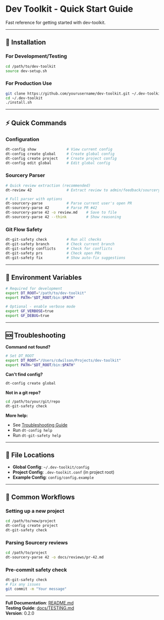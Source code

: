 # Dev Toolkit - Quick Start Guide

Fast reference for getting started with dev-toolkit.

---

## 🚀 Installation

### For Development/Testing
```bash
cd /path/to/dev-toolkit
source dev-setup.sh
```

### For Production Use
```bash
git clone https://github.com/yourusername/dev-toolkit.git ~/.dev-toolkit
cd ~/.dev-toolkit
./install.sh
```

---

## ⚡ Quick Commands

### Configuration
```bash
dt-config show              # View current config
dt-config create global     # Create global config
dt-config create project    # Create project config
dt-config edit global       # Edit global config
```

### Sourcery Parser
```bash
# Quick review extraction (recommended)
dt-review 42                # Extract review to admin/feedback/sourcery/pr42.md

# Full parser with options
dt-sourcery-parse           # Parse current user's open PR
dt-sourcery-parse 42        # Parse PR #42
dt-sourcery-parse 42 -o review.md    # Save to file
dt-sourcery-parse 42 --think         # Show reasoning
```

### Git Flow Safety
```bash
dt-git-safety check         # Run all checks
dt-git-safety branch        # Check current branch
dt-git-safety conflicts     # Check for conflicts
dt-git-safety prs           # Check open PRs
dt-git-safety fix           # Show auto-fix suggestions
```

---

## 🔧 Environment Variables

```bash
# Required for development
export DT_ROOT="/path/to/dev-toolkit"
export PATH="$DT_ROOT/bin:$PATH"

# Optional - enable verbose mode
export GF_VERBOSE=true
export GF_DEBUG=true
```

---

## 🆘 Troubleshooting

**Command not found?**
```bash
# Set DT_ROOT
export DT_ROOT="/Users/cdwilson/Projects/dev-toolkit"
export PATH="$DT_ROOT/bin:$PATH"
```

**Can't find config?**
```bash
dt-config create global
```

**Not in a git repo?**
```bash
cd /path/to/your/git/repo
dt-git-safety check
```

**More help:**
- See [Troubleshooting Guide](docs/troubleshooting/common-issues.md)
- Run `dt-config help`
- Run `dt-git-safety help`

---

## 📁 File Locations

- **Global Config**: `~/.dev-toolkit/config`
- **Project Config**: `.dev-toolkit.conf` (in project root)
- **Example Config**: `config/config.example`

---

## 🎯 Common Workflows

### Setting up a new project
```bash
cd /path/to/new/project
dt-config create project
dt-git-safety check
```

### Parsing Sourcery reviews
```bash
cd /path/to/project
dt-sourcery-parse 42 -o docs/reviews/pr-42.md
```

### Pre-commit safety check
```bash
dt-git-safety check
# Fix any issues
git commit -m "Your message"
```

---

**Full Documentation**: [README.md](README.md)  
**Testing Guide**: [docs/TESTING.md](docs/TESTING.md)  
**Version**: 0.2.0
